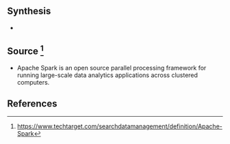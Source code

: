 ## Synthesis
- 
## Source [^1]
- Apache Spark is an open source parallel processing framework for running large-scale data analytics applications across clustered computers.
## References

[^1]: https://www.techtarget.com/searchdatamanagement/definition/Apache-Spark